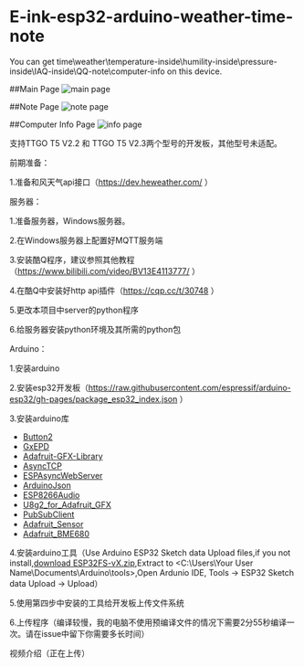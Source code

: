 # E-ink-esp32-arduino-weather-time-note
You can get time\weather\temperature-inside\humility-inside\pressure-inside\IAQ-inside\QQ-note\computer-info on this device.

##Main Page
![main page](https://github.com/Eddddddddy/E-ink-esp32-arduino-weather-time-note/blob/master/image/mainpage.JPG)

##Note Page
![note page](https://github.com/Eddddddddy/E-ink-esp32-arduino-weather-time-note/blob/master/image/notepage.JPG)

##Computer Info Page
![info page](https://github.com/Eddddddddy/E-ink-esp32-arduino-weather-time-note/blob/master/image/infopage.JPG)

支持TTGO T5 V2.2 和 TTGO T5 V2.3两个型号的开发板，其他型号未适配。

前期准备：

1.准备和风天气api接口（https://dev.heweather.com/ ）



服务器：

1.准备服务器，Windows服务器。

2.在Windows服务器上配置好MQTT服务端

3.安装酷Q程序，建议参照其他教程（https://www.bilibili.com/video/BV13E4113777/ ）

4.在酷Q中安装好http api插件（https://cqp.cc/t/30748 ）

5.更改本项目中server的python程序

6.给服务器安装python环境及其所需的python包



Arduino：

1.安装arduino

2.安装esp32开发板（https://raw.githubusercontent.com/espressif/arduino-esp32/gh-pages/package_esp32_index.json ）

3.安装arduino库
- [Button2](https://github.com/lewisxhe/Button2)<fork branch>
- [GxEPD](https://github.com/lewisxhe/GxEPD)<fork branch>
- [Adafruit-GFX-Library](https://github.com/adafruit/Adafruit-GFX-Library)
- [AsyncTCP](https://github.com/me-no-dev/AsyncTCP)
- [ESPAsyncWebServer](https://github.com/me-no-dev/ESPAsyncWebServer)
- [ArduinoJson](https://github.com/bblanchon/ArduinoJson/releases)
- [ESP8266Audio](https://github.com/earlephilhower/ESP8266Audio)
- [U8g2_for_Adafruit_GFX](https://github.com/olikraus/U8g2_for_Adafruit_GFX)
- [PubSubClient](https://github.com/knolleary/pubsubclient)
- [Adafruit_Sensor](https://github.com/adafruit/Adafruit_Sensor)
- [Adafruit_BME680](https://github.com/adafruit/Adafruit_BME680)
  
4.安装arduino工具（Use Arduino ESP32 Sketch data Upload files,if you not install,[download ESP32FS-vX.zip](https://github.com/me-no-dev/arduino-esp32fs-plugin/releases),Extract to <C:\Users\Your User Name\Documents\Arduino\tools>,Open Ardunio IDE,  Tools -> ESP32 Sketch data Upload -> Upload）

5.使用第四步中安装的工具给开发板上传文件系统

6.上传程序（编译较慢，我的电脑不使用预编译文件的情况下需要2分55秒编译一次。请在issue中留下你需要多长时间）



视频介绍（正在上传）
